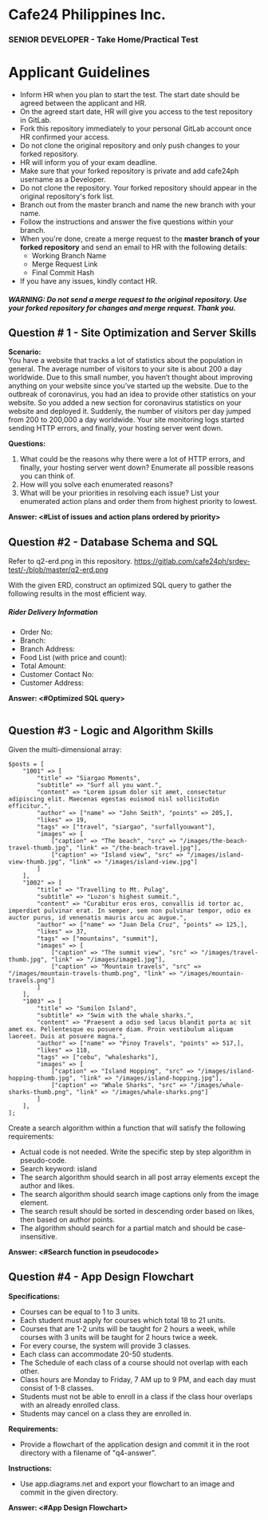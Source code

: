 Cafe24 Philippines Inc.
===

### SENIOR DEVELOPER - Take Home/Practical Test

Applicant Guidelines
===
* Inform HR when you plan to start the test. The start date should be agreed between the applicant and HR.
* On the agreed start date, HR will give you access to the test repository in GitLab. 
* Fork this repository immediately to your personal GitLab account once HR confirmed your access.
* Do not clone the original repository and only push changes to your forked repository.
* HR will inform you of your exam deadline.
* Make sure that your forked repository is private and add cafe24ph username as a Developer.
* Do not clone the repository. Your forked repository should appear in the original repository's fork list.
* Branch out from the master branch and name the new branch with your name.
* Follow the instructions and answer the five questions within your branch.
* When you're done, create a merge request to the **master branch of your forked repository** and send an email to HR with the following details:
  * Working Branch Name
  * Merge Request Link
  * Final Commit Hash
* If you have any issues, kindly contact HR.

##### WARNING: Do not send a merge request to the original repository. Use your forked repository for changes and merge request. Thank you.


Question # 1 - Site Optimization and Server Skills
---
__Scenario:__<br>
You have a website that tracks a lot of statistics about the population in general. The average number of visitors to your site is about 200 a day worldwide. Due to this small number, you haven’t thought about improving anything on your website since you’ve started up the website. Due to the outbreak of coronavirus, you had an idea to provide other statistics on your website. So you added a new section for coronavirus statistics on your website and deployed it. Suddenly, the number of visitors per day jumped from 200 to 200,000 a day worldwide. Your site monitoring logs started sending HTTP errors, and finally, your hosting server went down.

__Questions:__<br>
1. What could be the reasons why there were a lot of HTTP errors, and finally, your hosting server went down? Enumerate all possible reasons you can think of.
2. How will you solve each enumerated reasons?
3. What will be your priorities in resolving each issue? List your enumerated action plans and order them from highest priority to lowest.

__Answer: <#List of issues and action plans ordered by priority>__


Question #2 - Database Schema and SQL
---
Refer to q2-erd.png in this repository. https://gitlab.com/cafe24ph/srdev-test/-/blob/master/q2-erd.png

With the given ERD, construct an optimized SQL query to gather the following results in the most efficient way.

##### Rider Delivery Information
* Order No:
* Branch:
* Branch Address:
* Food List (with price and count):
* Total Amount:
* Customer Contact No:
* Customer Address:

__Answer: <#Optimized SQL query>__
```$sql

```

Question #3 - Logic and Algorithm Skills
---
Given the multi-dimensional array:
```$php
$posts = [
    "1001" => [
        "title" => "Siargao Moments",
        "subtitle" => "Surf all you want.",
        "content" => "Lorem ipsum dolor sit amet, consectetur adipiscing elit. Maecenas egestas euismod nisl sollicitudin efficitur.",
        "author" => ["name" => "John Smith", "points" => 205,],
        "likes" => 19,
        "tags" => ["travel", "siargao", "surfallyouwant"],
        "images" => [
            ["caption" => "The beach", "src" => "/images/the-beach-travel-thumb.jpg", "link" => "/the-beach-travel.jpg"],
            ["caption" => "Island view", "src" => "/images/island-view-thumb.jpg", "link" => "/images/island-view.jpg"]
        ]
    ],
    "1002" => [
        "title" => "Travelling to Mt. Pulag",
        "subtitle" => "Luzon's highest summit.",
        "content" => "Curabitur eros eros, convallis id tortor ac, imperdiet pulvinar erat. In semper, sem non pulvinar tempor, odio ex auctor purus, id venenatis mauris arcu ac augue.",
        "author" => ["name" => "Juan Dela Cruz", "points" => 125,],
        "likes" => 37,
        "tags" => ["mountains", "summit"],
        "images" => [
            ["caption" => "The summit view", "src" => "/images/travel-thumb.jpg", "link" => "/images/image1.jpg"],
            ["caption" => "Mountain travels", "src" => "/images/mountain-travels-thumb.png", "link" => "/images/mountain-travels.png"]
        ]
    ],
    "1003" => [
        "title" => "Sumilon Island",
        "subtitle" => "Swim with the whale sharks.",
        "content" => "Praesent a odio sed lacus blandit porta ac sit amet ex. Pellentesque eu posuere diam. Proin vestibulum aliquam laoreet. Duis at posuere magna.",
        "author" => ["name" => "Pinoy Travels", "points" => 517,],
        "likes" => 118,
        "tags" => ["cebu", "whalesharks"],
        "images" => [
            ["caption" => "Island Hopping", "src" => "/images/island-hopping-thumb.jpg", "link" => "/images/island-hopping.jpg"],
            ["caption" => "Whale Sharks", "src" => "/images/whale-sharks-thumb.png", "link" => "/images/whale-sharks.png"]
        ]
    ],
];
```

Create a search algorithm within a function that will satisfy the following requirements:
* Actual code is not needed. Write the specific step by step algorithm in pseudo-code.
* Search keyword: island
* The search algorithm should search in all post array elements except the author and likes.
* The search algorithm should search image captions only from the image element.
* The search result should be sorted in descending order based on likes, then based on author points.
* The algorithm should search for a partial match and should be case-insensitive.

__Answer: <#Search function in pseudocode>__


Question #4 - App Design Flowchart
---
__Specifications:__
* Courses can be equal to 1 to 3 units.
* Each student must apply for courses which total 18 to 21 units.
* Courses that are 1-2 units will be taught for 2 hours a week, while courses with 3 units will be taught for 2 hours twice a week.
* For every course, the system will provide 3 classes.
* Each class can accommodate 20-50 students.
* The Schedule of each class of a course should not overlap with each other.
* Class hours are Monday to Friday, 7 AM up to 9 PM, and each day must consist of 1-8 classes.
* Students must not be able to enroll in a class if the class hour overlaps with an already enrolled class.
* Students may cancel on a class they are enrolled in.

__Requirements:__<br>
* Provide a flowchart of the application design and commit it in the root directory with a filename of "q4-answer".

__Instructions:__<br>
* Use app.diagrams.net and export your flowchart to an image and commit in the given directory.

__Answer: <#App Design Flowchart>__
